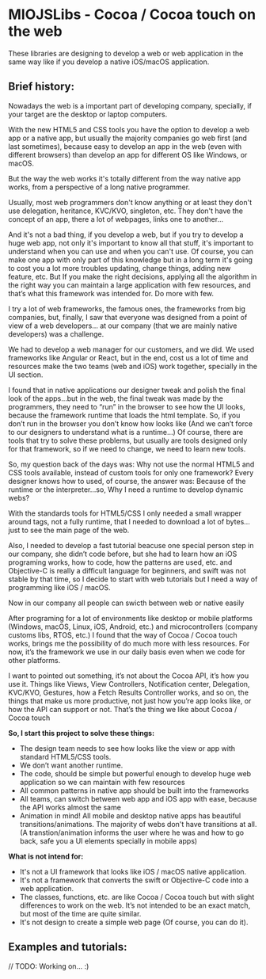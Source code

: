 # MIOJSLibs - Cocoa / Cocoa touch on the web

These libraries are designing to develop a web or web application in the same way like if you develop a native iOS/macOS application.

## **Brief history:**

Nowadays the web is a important part of developing company, specially, if your target are the desktop or laptop computers.

With the new HTML5 and CSS tools you have the option to develop a web app or a native app, but usually the majority companies go web first (and last sometimes), because easy to develop an app in the web (even with different browsers) than develop an app for different OS like Windows, or macOS.

But the way the web works it's totally different from the way native app works, from a perspective of a long native programmer.

Usually, most web programmers don't know anything or at least they don't use delegation, heritance, KVC/KVO, singleton, etc. They don't have the concept of an app, there a lot of webpages, links one to another... 

And it's not a bad thing, if you develop a web, but if you try to develop a huge web app, not only it's important to know all that stuff, it's important to understand when you can use and when you can't use. Of course, you can make one app with only part of this knowledge but in a long term it's going to cost you a lot more troubles updating, change things, adding new feature, etc. But If you make the right decisions, applying all the algorithm in the right way you can maintain a large application with few resources, and that’s what this framework was intended for. Do more with few.

I try a lot of web frameworks, the famous ones, the frameworks from big companies, but, finally, I saw that everyone was designed from a point of view of a web developers... at our company (that we are mainly native developers) was a challenge.

We had to develop a web manager for our customers, and we did. We used frameworks like Angular or React, but in the end, cost us a lot of time and resources make the two teams (web and iOS) work together, specially in the UI section. 

I found that in native applications our designer tweak and polish the final look of the apps…but in the web, the final tweak was made by the programmers, they need to “run” in the browser to see how the UI looks, because the framework runtime that loads the html template. So, if you don’t run in the browser you don’t know how looks like (And we can’t force to our designers to understand what is a runtime…) Of course, there are tools that try to solve these problems, but usually are tools designed only for that framework, so if we need to change, we need to learn new tools.

So, my question back of the days was: Why not use the normal HTML5 and CSS tools available, instead of custom tools for only one framework? Every designer knows how to used, of course, the answer was: Because of the runtime or the interpreter…so, Why I need a runtime to develop dynamic webs? 

With the standards tools for HTML5/CSS I only needed a small wrapper around tags, not a fully runtime, that I needed to download a lot of bytes… just to see the main page of the web.

Also, I needed to develop a fast tutorial beacuse one special person step in our company, she didn’t code before, but she had to learn how an iOS programing works, how to code, how the patterns are used, etc. and Objective-C is really a difficult language for beginners, and swift was not stable by that time, so I decide to start with web tutorials but I need a way of programming like iOS / macOS.

Now in our company all people can swicth between web or native easily

After programing for a lot of environments like desktop or mobile platforms (Windows, macOS, Linux, iOS, Android, etc.) and microcontrollers (company customs libs, RTOS, etc.) I found that the way of Cocoa / Cocoa touch works, brings me the possibility of do much more with less resources. For now, it’s the framework we use in our daily basis even when we code for other platforms.

I want to pointed out something, it’s not about the Cocoa API, it’s how you use it. Things like Views, View Controllers, Notification center, Delegation, KVC/KVO, Gestures, how a Fetch Results Controller works, and so on, the things that make us more productive, not just how you’re app looks like, or how the API can support or not. That’s the thing we like about Cocoa / Cocoa touch

**So, I start this project to solve these things:**

-	The design team needs to see how looks like the view or app with standard HTML5/CSS tools.
-	We don’t want another runtime.
-	The code, should be simple but powerful enough to develop huge web application so we can maintain with few resources
-	All common patterns in native app should be built into the frameworks
-	All teams, can switch between web app and iOS app with ease, because the API works almost the same
- Animation in mind! All mobile and desktop native apps has beautiful transitions/animations. The majority of webs don't have transitions at all. (A transtion/animation informs the user where he was and how to go back, safe you a UI elements specially in mobile apps)


**What is not intend for:**

- It's not a UI framework that looks like iOS / macOS native application.
- It's not a framework that converts the swift or Objective-C code into a web application.
- The classes, functions, etc. are like Cocoa / Cocoa touch but with slight differences to work on the web. It’s not intended to be an exact match, but most of the time are quite similar.
- It's not design to create a simple web page (Of course, you can do it).


## Examples and tutorials:

// TODO: Working on... :)

